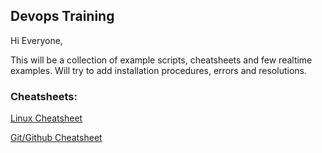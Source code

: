 ## Devops Training
Hi Everyone,

This will be a collection of example scripts, cheatsheets and few realtime examples. Will try to add installation procedures, errors and resolutions.


### Cheatsheets:
[Linux Cheatsheet](https://github.com/shashavalidudekula/DevopsTraining/blob/main/Linux/linuxCheatSheet.md)

[Git/Github Cheatsheet](https://github.com/shashavalidudekula/DevopsTraining/blob/main/Github/gitCheatSheet.md)
